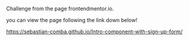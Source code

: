 Challenge from the page frontendmentor.io.

you can view the page following the link down below!

https://sebastian-comba.github.io/Intro-component-with-sign-up-form/
